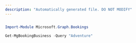 ```yaml
---
description: "Automatically generated file. DO NOT MODIFY"
---
```


```powershell

Import-Module Microsoft.Graph.Bookings

Get-MgBookingBusiness -Query "Adventure" 

```